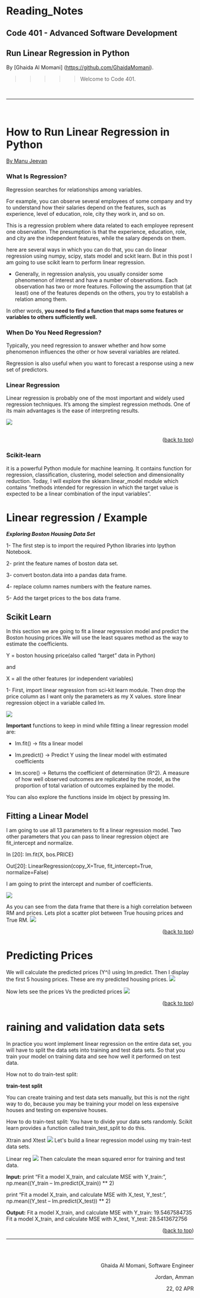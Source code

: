 
# Reading_Notes
## Code 401 - Advanced Software Development
## Run Linear Regression in Python




By [Ghaida Al Momani] (https://github.com/GhaidaMomani).

>>>>>Welcome to Code 401.
<br/>
<hr/>
<br/>



# How to Run Linear Regression in Python
[By Manu Jeevan](https://bigdata-madesimple.com/how-to-run-linear-regression-in-python-scikit-learn/)

### What Is Regression?

Regression searches for relationships among variables.

For example, you can observe several employees of some company and try to understand how their salaries depend on the features, such as experience, level of education, role, city they work in, and so on.

This is a regression problem where data related to each employee represent one observation. The presumption is that the experience, education, role, and city are the independent features, while the salary depends on them.


here are several ways in which you can do that, you can do linear regression using numpy, scipy, stats model and sckit learn. But in this post I am going to use scikit learn to perform linear regression.


* Generally, in regression analysis, you usually consider some phenomenon of interest and have a number of observations. Each observation has two or more features. Following the assumption that (at least) one of the features depends on the others, you try to establish a relation among them.

In other words, **you need to find a function that maps some features or variables to others sufficiently well.**


### When Do You Need Regression?
Typically, you need regression to answer whether and how some phenomenon influences the other or how several variables are related. 

Regression is also useful when you want to forecast a response using a new set of predictors.



### Linear Regression
Linear regression is probably one of the most important and widely used regression techniques. It’s among the simplest regression methods. One of its main advantages is the ease of interpreting results.

![](../assests/linear.png)
<br/><br/>
<p align="right">(<a href="#top">back to top</a>)</p>



### Scikit-learn 
it is a powerful Python module for machine learning. It contains function for regression, classification, clustering, model selection and dimensionality reduction. Today, I will explore the sklearn.linear_model module which contains “methods intended for regression in which the target value is expected to be a linear combination of the input variables”.


# Linear regression / Example

***Exploring Boston Housing Data Set***


1- The first step is to import the required Python libraries into Ipython Notebook.

2- print the feature names of boston data set.

3- convert boston.data into a pandas data frame.

4- replace column names numbers with the feature names.

5- Add the target prices to the bos data frame.



## Scikit Learn

In this section we are going to fit a linear regression model and predict the Boston housing prices.We  will use the least squares method as the way to estimate the coefficients.

Y = boston housing price(also called “target” data in Python)

and

X = all the other features (or independent variables)

1- First, import linear regression from sci-kit learn module. Then drop the price column as I want only the parameters as my X values.  store linear regression object in a variable called lm.

![](../assests//Skitlearn-linear-model1.png)


**Important** functions to keep in mind while fitting a linear regression model are:

* lm.fit() -> fits a linear model

* lm.predict() -> Predict Y using the linear model with estimated coefficients

* lm.score() -> Returns the coefficient of determination (R^2). A measure of how well observed outcomes are replicated by the model, as the proportion of total variation of outcomes explained by the model.

You can also explore the functions inside lm object by pressing lm.

## Fitting a Linear Model
I am going to use all 13 parameters to fit a linear regression model. Two other parameters that you can pass to linear regression object are fit_intercept and normalize.

In [20]: lm.fit(X, bos.PRICE)

Out[20]: LinearRegression(copy_X=True, fit_intercept=True, normalize=False)

I am going to print the intercept and number of coefficients.

![](../assests//Estimated-Coeff.png)


As you can see from the data frame that there is a high correlation between RM and prices. Lets plot a scatter plot between True housing prices and True RM.
![](../assests/Relationship-between-RM-and-Price.png)

<p align="right">(<a href="#top">back to top</a>)</p>

# Predicting Prices

We will calculate the predicted prices (Y^i) using lm.predict. Then I display the first 5 housing prices. These are my predicted housing prices.
![](../assests/Scatter-plot-in-the-pandas.png)

Now lets see the prices Vs the predicted prices
![](../assests//Prices-vs-predicted-prices.png)

<p align="right">(<a href="#top">back to top</a>)</p>


# raining and validation data sets
In practice you wont implement linear regression on the entire data set, you will have to split the data sets into training and test data sets. So that you train your model on training data and see how well it performed on test data.

How not to do train-test split:

**train-test split**

You can create training and test data sets manually, but this is not the right way to do, because you may be training your model on less expensive houses and testing on expensive houses.

How to do train-test split:
You have to divide your data sets randomly. Scikit learn provides a function called train_test_split to do this.

Xtrain and Xtest
![](../assests//Xtrain-and-Xtest.png)
Let's build a linear regression model using my train-test data sets.

Linear reg
![](../assests/Linear-reg.png
)
Then  calculate the mean squared error for training and test data.

**Input:**
print “Fit a model X_train, and calculate MSE with Y_train:”, np.mean((Y_train – lm.predict(X_train)) ** 2)

print “Fit a model X_train, and calculate MSE with X_test, Y_test:”, np.mean((Y_test – lm.predict(X_test)) ** 2)

**Output:**
Fit a model X_train, and calculate MSE with Y_train: 19.5467584735 Fit a model X_train, and calculate MSE with X_test, Y_test: 28.5413672756




<p align="right">(<a href="#top">back to top</a>)</p>

<hr/>
<br/><br/>

<p align="right">Ghaida Al Momani, Software Engineer</p>
<p align="right">Jordan, Amman</p>
<p align="right">22, 02 APR </p>